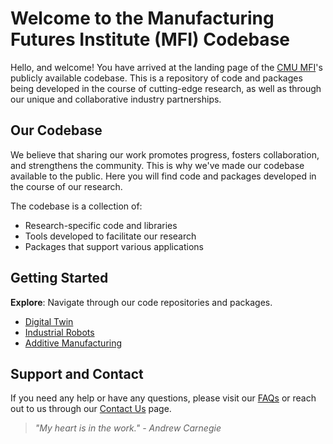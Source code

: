 # Welcome to the Manufacturing Futures Institute (MFI) Codebase

Hello, and welcome! You have arrived at the landing page of the [CMU MFI](https://engineering.cmu.edu/mfi/)'s publicly available codebase. This is a repository of code and packages being developed in the course of cutting-edge research, as well as through our unique and collaborative industry partnerships.

## Our Codebase

We believe that sharing our work promotes progress, fosters collaboration, and strengthens the community. This is why we've made our codebase available to the public. Here you will find code and packages developed in the course of our research.

The codebase is a collection of:

- Research-specific code and libraries
- Tools developed to facilitate our research
- Packages that support various applications

## Getting Started

**Explore**: Navigate through our code repositories and packages.
   - [Digital Twin](DIGITAL-TWIN.md)
   - [Industrial Robots]()
   - [Additive Manufacturing]()

## Support and Contact

If you need any help or have any questions, please visit our [FAQs](FAQ.md) or reach out to us through our [Contact Us](CONTACT.md) page.

> *"My heart is in the work." - Andrew Carnegie*


<!--

**Here are some ideas to get you started:**

🙋‍♀️ A short introduction - what is your organization all about?
🌈 Contribution guidelines - how can the community get involved?
👩‍💻 Useful resources - where can the community find your docs? Is there anything else the community should know?
🍿 Fun facts - what does your team eat for breakfast?
🧙 Remember, you can do mighty things with the power of [Markdown](https://docs.github.com/github/writing-on-github/getting-started-with-writing-and-formatting-on-github/basic-writing-and-formatting-syntax)
-->
